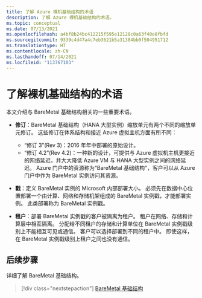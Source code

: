 ```yaml
---
title: 了解 Azure 裸机基础结构的术语
description: 了解 Azure 裸机基础结构的术语。
ms.topic: conceptual
ms.date: 07/13/2021
ms.openlocfilehash: a4bf8b24bc412215f595e12128c0a63f40e8fbfd
ms.sourcegitcommit: 9339c4d47a4c7eb3621b5a31384bb0f504951712
ms.translationtype: HT
ms.contentlocale: zh-CN
ms.lasthandoff: 07/14/2021
ms.locfileid: "113767103"
---
```

# <a name="know-the-terms-for-baremetal-infrastructure"></a>了解裸机基础结构的术语

本文介绍与 BareMetal 基础结构相关的一些重要术语。

- **修订**：BareMetal 基础结构（HANA 大型实例）缩放单元有两个不同的缩放单元修订。 这些修订在体系结构和接近 Azure 虚拟主机方面有所不同：
    - “修订 3”(Rev 3)：2016 年年中部署的原始设计。
    - “修订 4.2”(Rev 4.2)：一种新的设计，可提供与 Azure 虚拟机主机更接近的网络延迟，并大大降低 Azure VM 与 HANA 大型实例之间的网络延迟。 Azure 门户中的资源称为“BareMetal 基础结构"，客户可以从 Azure 门户中作为 BareMetal 实例访问其资源。

- **戳**：定义 BareMetal 实例的 Microsoft 内部部署大小。 必须先在数据中心位置部署一个由计算、网络和存储机架组成的 BareMetal 实例戳，才能部署实例。 此类部署称为 BareMetal 实例戳。

- **租户**：部署 BareMetal 实例戳的客户被隔离为租户。 租户在网络、存储和计算层中相互隔离。 分配给不同租户的存储和计算单位在 BareMetal 实例戳级别上不能相互可见或通信。 客户可以选择部署到不同的租户中。 即使这样，在 BareMetal 实例戳级别上租户之间也没有通信。

## <a name="next-steps"></a>后续步骤

详细了解 BareMetal 基础结构。

> [!div class="nextstepaction"]
> [BareMetal 基础结构](concepts-baremetal-infrastructure-overview.md)

